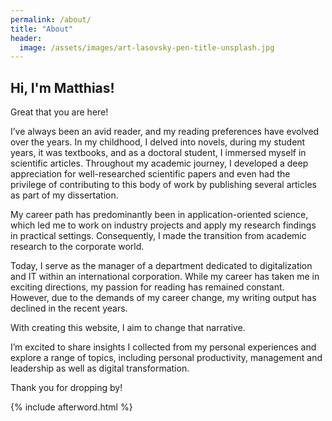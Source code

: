 ```yaml
---
permalink: /about/
title: "About"
header:
  image: /assets/images/art-lasovsky-pen-title-unsplash.jpg
---
```


## Hi, I'm Matthias!

Great that you are here!

I’ve always been an avid reader, and my reading preferences have evolved over the years. In my childhood, I delved into novels, during my student years, it was textbooks, and as a doctoral student, I immersed myself in scientific articles. Throughout my academic journey, I developed a deep appreciation for well-researched scientific papers and even had the privilege of contributing to this body of work by publishing several articles as part of my dissertation.

My career path has predominantly been in application-oriented science, which led me to work on industry projects and apply my research findings in practical settings. Consequently, I made the transition from academic research to the corporate world.

Today, I serve as the manager of a department dedicated to digitalization and IT within an international corporation. While my career has taken me in exciting directions, my passion for reading has remained constant. However, due to the demands of my career change, my writing output has declined in the recent years.

With creating this website, I aim to change that narrative.

I’m excited to share insights I collected from my personal experiences and explore a range of topics, including personal productivity, management and leadership as well as digital transformation.

Thank you for dropping by!

{% include afterword.html %}